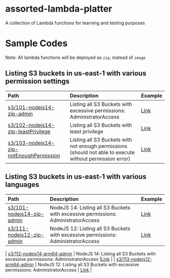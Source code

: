 # assorted-lambda-platter
A collection of Lambda functions for learning and testing purposes

# Sample Codes
Note: All lambda functions will be deployed as `zip`, instead of `image` 

## Listing S3 buckets in us-east-1 with various permission settings

| Path                      | Description                                                                     | Example |
| :---                      | :---                                                                            | :--- |
| [s3/101-nodejs14-zip-admin](s3/101-nodejs14-zip-admin) | Listing all S3 Buckets with excessive permissions: AdministratorAccess | [Link](https://8q7vb5mmsc.execute-api.us-east-1.amazonaws.com/Prod/hello/) |
| [s3/102-nodejs14-zip-leastPrivilege](s3/102-nodejs14-zip-leastPrivilege) | Listing all S3 Buckets with least privilege | [Link](https://g35lykwllh.execute-api.us-east-1.amazonaws.com/Prod/hello/) |
| [s3/103-nodejs14-zip-notEnoughPermission](s3/101-nodejs14-zip-notEnoughPermission) | Listing all S3 Buckets with not enough permissions (should not able to execute without permission error) | [Link](https://524bufksec.execute-api.us-east-1.amazonaws.com/Prod/hello/)

## Listing S3 buckets in us-east-1 with various languages

| Path                      | Description                                                                     | Example |
| :---                      | :---                                                                            | :--- |
| [s3/101-nodejs14-zip-admin](s3/101-nodejs14-zip-admin) | NodeJS 14: Listing all S3 Buckets with excessive permissions: AdministratorAccess |[Link](https://8q7vb5mmsc.execute-api.us-east-1.amazonaws.com/Prod/hello/) |
| [s3/111-nodejs12-zip-admin](s3/111-nodejs12-zip-admin) | NodeJS 12: Listing all S3 Buckets with excessive permissions: AdministratorAccess | [Link](https://35b9ww5ze7.execute-api.us-east-1.amazonaws.com/Prod/hello/)

| [s3/112-nodejs14-arm64-admin](s3/112-nodejs14-arm64-admin) | NodeJS 14: Listing all S3 Buckets with excessive permissions: AdministratorAccess |[Link](https://9j0hmgxfw4.execute-api.us-east-1.amazonaws.com/Prod/hello/) |
| [s3/113-nodejs12-arm64-admin](s3/113-nodejs12-arm64-admin) | NodeJS 12: Listing all S3 Buckets with excessive permissions: AdministratorAccess | [Link](https://m06sej7yja.execute-api.us-east-1.amazonaws.com/Prod/hello/) | 
